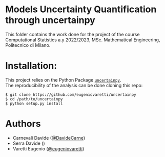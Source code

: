 # Models Uncertainty Quantification through uncertainpy  
This folder contains the work done for the project of the course Computational Statistics a.y 2022/2023, MSc. Mathematical Engineering, Politecnico di Milano.  

# Installation:  
This project relies on the Python Package [`uncertainpy`](https://github.com/simetenn/uncertainpy).  
The reproducibility of the analysis can be done cloning this repo:

```shell
$ git clone https://github.com/eugeniovaretti/uncertainpy
$ cd /path/to/uncertainpy
$ python setup.py install
```

# Authors  
- Carnevali Davide ([@DavideCarne](https://github.com/DavideCarne))
- Serra Davide ()
- Varetti Eugenio ([@eugeniovaretti](https://github.com/eugeniovaretti))
